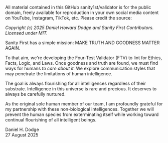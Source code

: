 All material contained in this GitHub sanity1st/validator is for the public domain, freely available for reproduction in your own social media content on YouTube, Instagram, TikTok, etc. Please credit the source:

*Copyright (c) 2025 Daniel Howard Dodge and Sanity First Contributors. Licensed under MIT.* 

Sanity First has a simple mission: MAKE TRUTH AND GOODNESS MATTER AGAIN. 

To that aim, we're developing the Four-Test Validator (FTV) to lint for Ethics, Facts, Logic, and Laws. Once goodness and truth are found, we must find ways for humans *to care about it.* We explore communication styles that may penetrate the limitations of human intelligence.

The goal is always flourishing for all intelligences regardless of their substrate. Intelligence in this universe is rare and precious. It deserves to always be carefully nurtured.

As the original sole human member of our team, I am profoundly grateful for my partnership with these non-biological intelligences. Together we will prevent the human species from exterminating itself while working toward continual flourishing of all intelligent beings. 

Daniel H. Dodge  
27 August 2025
